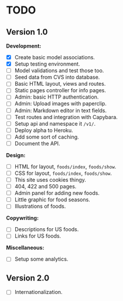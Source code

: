 TODO
====

Version 1.0
-----------

**Development:**

- [x] Create basic model associations.
- [x] Setup testing environment.
- [ ] Model validations and test those too.
- [ ] Seed data from CVS into database.
- [ ] Basic HTML layout, views and routes.
- [ ] Static pages controller for info pages.
- [ ] Admin: basic HTTP authentication.
- [ ] Admin: Upload images with paperclip.
- [ ] Admin: Markdown editor in text fields.
- [ ] Test routes and integration with Capybara.
- [ ] Setup api and namespace it `/v1/`.
- [ ] Deploy alpha to Heroku.
- [ ] Add some sort of caching.
- [ ] Document the API.

**Design:**

- [ ] HTML for layout, `foods/index`, `foods/show`.
- [ ] CSS for layout, `foods/index`, `foods/show`.
- [ ] This site uses cookies thingy.
- [ ] 404, 422 and 500 pages.
- [ ] Admin panel for adding new foods.
- [ ] Little graphic for food seasons.
- [ ] Illustrations of foods.

**Copywriting:**

- [ ] Descriptions for US foods.
- [ ] Links for US foods.

**Miscellaneous:**

- [ ] Setup some analytics.

Version 2.0
-----------

- [ ] Internationalization.
